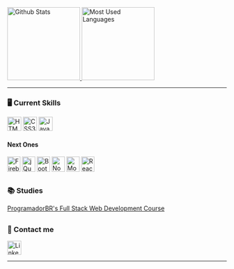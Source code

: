 <div align="left">
  <a href="https://github.com/JA-Lourenco">
    <img height="167em" alt="Github Stats" src="https://github-readme-stats.vercel.app/api?username=JA-Lourenco&theme=github_dark&show_icons=true&include_all_commits=true&count_private=true" />
    <img height="167em" alt="Most Used Languages" src="https://github-readme-stats.vercel.app/api/top-langs/?username=JA-Lourenco&layout=compact&theme=github_dark"/>
  </a>
</div>
  
<hr>

<div>
  <h3> 🖥️ Current Skills </h3>

  <img height="32px" alt="HTML5" src="https://img.shields.io/badge/HTML5-E34F26?style=for-the-badge&logo=html5&logoColor=white" /> 
  <img height="32px" alt="CSS3" src="https://img.shields.io/badge/CSS3-1572B6?style=for-the-badge&logo=css3&logoColor=white" /> 
  <img height="32px" alt="JavaScript" src="https://img.shields.io/badge/JavaScript-F7DF1E?style=for-the-badge&logo=javascript&logoColor=black" />
  
  <br>
  
  <h4> Next Ones </h4>
  
  <img height="35px" width="30px" alt="Firebase" src="https://cdn.jsdelivr.net/gh/devicons/devicon/icons/firebase/firebase-plain.svg" />
  <img height="35px" width="30px" alt="jQuery" src="https://cdn.jsdelivr.net/gh/devicons/devicon/icons/jquery/jquery-original.svg" /> 
  <img height="35px" width="30px" alt="Bootstrap" src="https://cdn.jsdelivr.net/gh/devicons/devicon/icons/bootstrap/bootstrap-plain.svg" /> 
  <img height="35px" width="30px" alt="Node.JS" src="https://cdn.jsdelivr.net/gh/devicons/devicon/icons/nodejs/nodejs-original.svg" />
  <img height="35px" width="30px" alt="MongoDB" src="https://cdn.jsdelivr.net/gh/devicons/devicon/icons/mongodb/mongodb-original.svg" />  
  <img height="35px" width="30px" alt="React" src="https://cdn.jsdelivr.net/gh/devicons/devicon/icons/react/react-original.svg" />
</div>

##

<div>
  <h3> 📚 Studies </h3>

  [ProgramadorBR's Full Stack Web Development Course](https://programadorbr.com)
</div>

##

<div>
  <h3> 🔗 Contact me </h3>

  <a href="https://www.linkedin.com/in/ja-lourenco/" target="_blank" rel="author">
    <img height="32px" alt="LinkedIn" src="https://img.shields.io/badge/linkedin-0A66C2?style=for-the-badge&logo=linkedin&logoColor=white" />
  </a>
</div>

<hr>




